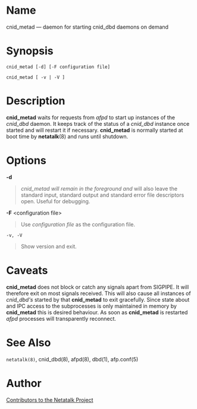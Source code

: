 # Name

cnid_metad — daemon for starting cnid_dbd daemons on demand

# Synopsis

`cnid_metad [-d] [-F configuration file]`

`cnid_metad [ -v | -V ]`

# Description

**cnid_metad** waits for requests from *afpd* to start up instances of the
*cnid_dbd* daemon. It keeps track of the status of a *cnid_dbd* instance
once started and will restart it if necessary. **cnid_metad** is normally
started at boot time by **netatalk**(8) and runs until shutdown.

# Options

**-d**

> *cnid_metad will remain in the foreground and* will also leave the
standard input, standard output and standard error file descriptors
open. Useful for debugging.

**-F** <configuration file\>

> Use *configuration file* as the configuration file.

`-v, -V`

> Show version and exit.

# Caveats

**cnid_metad** does not block or catch any signals apart from SIGPIPE. It
will therefore exit on most signals received. This will also cause all
instances of *cnid_dbd's* started by that **cnid_metad** to exit
gracefully. Since state about and IPC access to the subprocesses is only
maintained in memory by **cnid_metad** this is desired behaviour. As soon
as **cnid_metad** is restarted *afpd* processes will transparently
reconnect.

# See Also

`netatalk(8)`, cnid_dbd(8), afpd(8), dbd(1), afp.conf(5)

# Author

[Contributors to the Netatalk Project](https://netatalk.io/contributors)
